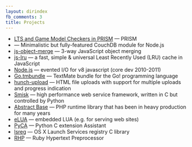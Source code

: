 ```yaml
---
layout: dirindex
fb_comments: 3
title: Projects
---
```


- [LTS and Game Model Checkers in PRISM](https://github.com/rsms/hunchor) — PRISM
- [](https://github.com/rsms/node-couchdb-min) — Minimalistic but fully-featured CouchDB module for Node.js
- [js-object-merge](https://github.com/rsms/js-object-merge) — 3-way JavaScript object merging
- [js-lru](https://github.com/rsms/js-lru) — a fast, simple & universal Least Recently Used (LRU) cache in JavaScript
- [Node.js](http://nodejs.org/) — evented I/O for v8 javascript (core dev 2010-2011)
- [Go.tmbundle](https://github.com/rsms/Go.tmbundle) — TextMate bundle for the Go! programming language
- [hunch-upload](https://github.com/rsms/hunch-upload) — HTML file uploads with support for multiple uploads and progress indication
- [Smisk](http://python-smisk.org/) — high performance web service framework, written in C but controlled by Python
- [Abstract Base](https://github.com/rsms/phpab) — PHP runtime library that has been in heavy production for many years
- [eLUA](https://github.com/rsms/elua) — embedded LUA (e.g. for serving web sites)
- [PyCA](https://github.com/rsms/pyca) — Python C extension Assistant
- [lsreg](https://github.com/rsms/lsreg) — OS X Launch Services registry C library
- [RHP](https://github.com/rsms/rhp) — Ruby Hypertext Preprocessor
